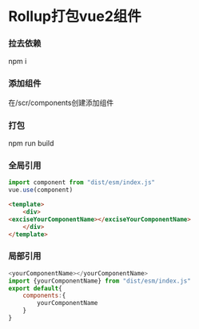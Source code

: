 # Rollup打包vue2组件
### 拉去依赖
npm i
### 添加组件
在/scr/components创建添加组件
### 打包
npm run build
### 全局引用
```js
import component from "dist/esm/index.js"
vue.use(component)
```
```html
<template>
    <div>
<exciseYourComponentName></exciseYourComponentName>
    </div>
</template>
```
### 局部引用
```js
<yourComponentName></yourComponentName>
import {yourComponentName} from "dist/esm/index.js"
export default{
    components:{
        yourComponentName
    }
}
```